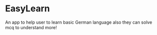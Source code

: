 # EasyLearn
An app to help user to learn basic German language also they can solve mcq to understand more!
